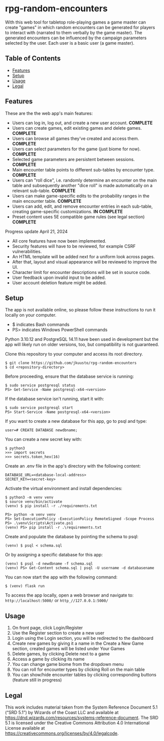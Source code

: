 # rpg-random-encounters

With this web tool for tabletop role-playing games a game master can create 
"games" in which random encounters can be generated for players to interact 
with (narrated to them verbally by the game master). The generated encounters 
can be influenced by the campaign parameters selected by the user. 
Each user is a basic user (a game master).


## Table of Contents
- [Features](#features)
- [Setup](#setup)
- [Usage](#usage)
- [Legal](#legal)


## Features

These are the the web app's main features:

- Users can log in, log out, and create a new user account. **COMPLETE**
- Users can create games, edit existing games and delete games. **COMPLETE**
- Users can browse all games they've created and access them. **COMPLETE**
- Users can select parameters for the game (just biome for now). **COMPLETE**
- Selected game parameters are persistent between sessions. **COMPLETE**
- Main encounter table points to different sub-tables by encounter type. 
  **COMPLETE**
- Users can "roll dice", i.e. randomly determine an encounter on the main 
  table and subsequently another "dice roll" is made automatically on a 
  relevant sub-table. **COMPLETE**
- Users can make game-specific edits to the probability ranges in the main 
  encounter table. **COMPLETE**
- Users can add, edit, and remove encounter entries in each sub-table, 
  creating game-specific customizations. **IN COMPLETE**
- Preset content uses 5E compatible game rules (see legal section) **COMPLETE**


Progress update April 21, 2024
- All core features have now been implemented.
- Security features will have to be reviewed, for example CSRF vulnerabilities.
- An HTML template will be added next for a uniform look across pages.
- After that, layout and visual appearance will be reviewed to improve the UI.
- Character limit for encounter descriptions will be set in source code.
- User feedback upon invalid input to be added.
- User account deletion feature might be added.


## Setup

The app is not available online, so please follow these instructions to 
run it locally on your computer.
- $ indicates Bash commands
- PS> indicates Windows PowerShell commands

Python 3.10.12 and PostgreSQL 14.11 have been used in development but the app 
will likely run on older versions, too, but compatibility is not guaranteed.

Clone this repository to your computer and access its root directory.
```
$ git clone https://github.com/jkuusto/rpg-random-encounters
$ cd <repository-directory>
```

Before proceeding, ensure that the database service is running:
```
$ sudo service postgresql status
PS> Get-Service -Name postgresql-x64-<version>
```
If the database service isn't running, start it with:
```
$ sudo service postgresql start
PS> Start-Service -Name postgresql-x64-<version>
```

If you want to create a new database for this app, go to psql and type:
```
user=# CREATE DATABASE newdbname;
```
You can create a new secret key with:
```
$ python3
>>> import secrets
>>> secrets.token_hex(16)
```

Create an .env file in the app's directory with the following content:
```
DATABASE_URL=<database-local-address>
SECRET_KEY=<secret-key>
```

Activate the virtual environment and install dependencies:
```
$ python3 -m venv venv
$ source venv/bin/activate
(venv) $ pip install -r ./requirements.txt
```
```
PS> python -m venv venv
PS> Set-ExecutionPolicy -ExecutionPolicy RemoteSigned -Scope Process
PS> .\venv\Scripts\Activate.ps1
(venv) PS> pip install -r .\requirements.txt
```

Create and populate the database by pointing the schema to psql:
```
(venv) $ psql < schema.sql
```
Or by assigning a specific database for this app:
```
(venv) $ psql -d newdbname -f schema.sql
(venv) PS> Get-Content schema.sql | psql -U username -d databasename
```

You can now start the app with the following command:
```
$ (venv) flask run
```
To access the app locally, open a web browser and navigate to:
`http://localhost:5000/` or `http_//127.0.0.1:5000/`


## Usage

1. On front page, click Login/Register
2. Use the Register section to create a new user
3. Login using the Login section, you will be redirected to the dashboard
4. Create new games by giving it a name in the Create a New Game section, 
   created games will be listed under Your Games
5. Delete games, by clicking Delete next to a game
6. Access a game by clicking its name
7. You can change game biome from the dropdown menu
8. You can roll for encounter types by clicking Roll on the main table
9. You can show/hide encounter tables by clicking corresponding buttons
   (feature still in progress)


## Legal

This work includes material taken from the System Reference Document 5.1 
(“SRD 5.1”) by Wizards of the Coast LLC and available at 
https://dnd.wizards.com/resources/systems-reference-document. The SRD 5.1 is 
licensed under the Creative Commons Attribution 4.0 International License 
available at https://creativecommons.org/licenses/by/4.0/legalcode.
